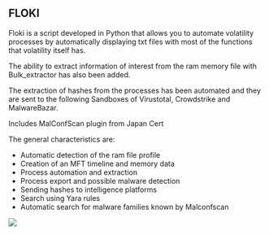 ## FLOKI

Floki is a script developed in Python that allows you to automate volatility processes by automatically displaying txt files with most of the functions that volatility itself has.

The ability to extract information of interest from the ram memory file with Bulk_extractor has also been added.

The extraction of hashes from the processes has been automated and they are sent to the following Sandboxes of Virustotal, Crowdstrike and MalwareBazar.

Includes MalConfScan plugin from Japan Cert

The general characteristics are:

*  Automatic detection of the ram file profile
*  Creation of an MFT timeline and memory data
*  Process automation and extraction
*  Process export and possible malware detection
*  Sending hashes to intelligence platforms
*  Search using Yara rules
*  Automatic search for malware families known by Malconfscan


![]([https://raw.github.com/psanchezcordero/floki/blob/main/floki.JPG])
